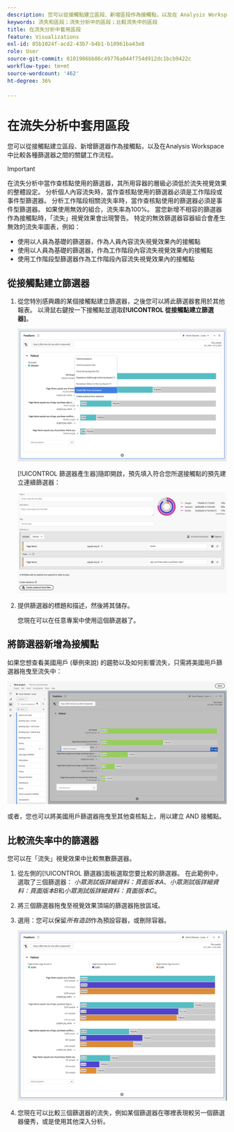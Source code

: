 ```yaml
---
description: 您可以從接觸點建立區段、新增區段作為接觸點，以及在 Analysis Workspace 的各種區段間比較關鍵工作流程。
keywords: 流失和區段；流失分析中的區段；比較流失中的區段
title: 在流失分析中套用區段
feature: Visualizations
exl-id: 85b1024f-acd2-43b7-b4b1-b10961ba43e8
role: User
source-git-commit: 0101986bb86c49776a044f754d912dc1bcb9422c
workflow-type: tm+mt
source-wordcount: '462'
ht-degree: 36%

---
```


# 在流失分析中套用區段

您可以從接觸點建立區段、新增篩選器作為接觸點，以及在Analysis Workspace中比較各種篩選器之間的關鍵工作流程。

>[!IMPORTANT]
>
>在流失分析中當作查核點使用的篩選器，其所用容器的層級必須低於流失視覺效果的整體設定。 分析個人內容流失時，當作查核點使用的篩選器必須是工作階段或事件型篩選器。 分析工作階段相關流失率時，當作查核點使用的篩選器必須是事件型篩選器。 如果使用無效的組合，流失率為100%。 當您新增不相容的篩選器作為接觸點時，「流失」視覺效果會出現警告。 特定的無效篩選器容器組合會產生無效的流失率圖表，例如：
>
>* 使用以人員為基礎的篩選器，作為人員內容流失視覺效果內的接觸點
>* 使用以人員為基礎的篩選器，作為工作階段內容流失視覺效果內的接觸點
>* 使用工作階段型篩選器作為工作階段內容流失視覺效果內的接觸點

## 從接觸點建立篩選器

1. 從您特別感興趣的某個接觸點建立篩選器，之後您可以將此篩選器套用於其他報表。 以滑鼠右鍵按一下接觸點並選取&#x200B;**[!UICONTROL 從接觸點建立篩選器]**。

   ![反白顯示「從接觸點建立區段」的「接觸點」下拉式功能表。](assets/fallout-createfilter.png)

   [!UICONTROL 篩選器產生器]隨即開啟，預先填入符合您所選接觸點的預先建立連續篩選器：

   ![篩選產生器會顯示預先填入和預先建立的循序篩選。](assets/fallout-definefilter.png)

1. 提供篩選器的標題和描述，然後將其儲存。

   您現在可以在任意專案中使用這個篩選器了。

## 將篩選器新增為接觸點

如果您想查看美國用戶 (舉例來說) 的趨勢以及如何影響流失，只需將美國用戶篩選器拖曳至流失中：

![已選取並反白顯示「美國使用者」篩選器，以拖曳至流失中。](assets/fallout-addfilter.png)

或者，您也可以將美國用戶篩選器拖曳至其他查核點上，用以建立 AND 接觸點。

## 比較流失率中的篩選器

您可以在「流失」視覺效果中比較無數篩選器。

1. 從左側的[!UICONTROL 篩選器]面板選取您要比較的篩選器。 在此範例中，選取了三個篩選器： *小眾測試版詳細資料：頁面版本A*、*小眾測試版詳細資料：頁面版本B*&#x200B;和&#x200B;*小眾測試版詳細資料：頁面版本C*。
1. 將三個篩選器拖曳至視覺效果頂端的篩選器拖放區域。


1. 選用：您可以保留&#x200B;*所有造訪*&#x200B;作為預設容器，或刪除容器。

   ![在上一步中拖曳的流失顯示所有造訪以及兩個篩選器。](assets/fallout-multiplefilters.png)

1. 您現在可以比較三個篩選器的流失，例如某個篩選器在哪裡表現較另一個篩選器優秀，或是使用其他深入分析。
